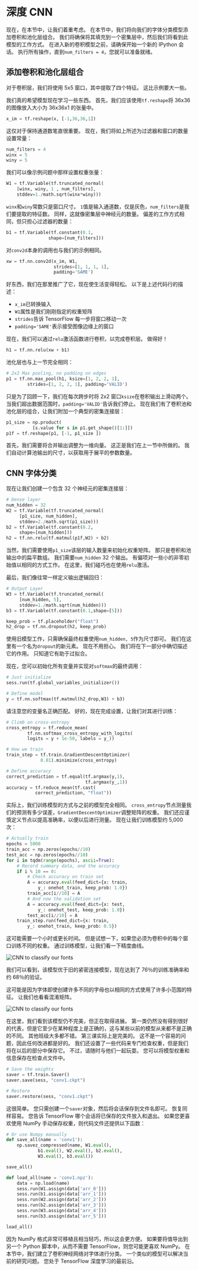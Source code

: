 # 深度 CNN

现在，在本节中，让我们着重考虑。 在本节中，我们将向我们的字体分类模型添加卷积和池化层组合。 我们将确保将其填充到一个密集层中，然后我们将看到此模型的工作方式。 在进入新的卷积模型之前，请确保开始一个新的 IPython 会话。 执行所有操作，直到`num_filters = 4`，您就可以准备就绪。

## 添加卷积和池化层组合

对于卷积层，我们将使用 5x5 窗口，其中提取了四个特征。 这比示例要大一些。

我们真的希望模型现在学习一些东西。 首先，我们应该使用`tf.reshape`将 36x36 的图像放入大小为 36x36x1 的张量中。

```py
x_im = tf.reshape(x, [-1,36,36,1])
```

这仅对于保持通道数笔直很重要。 现在，我们将如上所述为过滤器和窗口的数量设置常量：

```py
num_filters = 4
winx = 5
winy = 5
```

我们可以像示例问题中那样设置权重张量：

```py
W1 = tf.Variable(tf.truncated_normal(
    [winx, winy, 1 , num_filters],
    stddev=1./math.sqrt(winx*winy)))
```

`winx`和`winy`常数只是窗口尺寸。 `1`值是输入通道数，仅是灰色，`num_filters`是我们要提取的特征数。 同样，这就像密集层中神经元的数量。 偏差的工作方式相同，但只担心过滤器的数量：

```py
b1 = tf.Variable(tf.constant(0.1,
                shape=[num_filters]))
```

对`conv2d`本身的调用也与我们的示例相同。

```py
xw = tf.nn.conv2d(x_im, W1,
                  strides=[1, 1, 1, 1],
                  padding='SAME')
```

好东西，我们在那里推广了它，现在使生活变得轻松。 以下是上述代码行的描述：

*   `x_im`已转换输入
*   `W1`属性是我们刚刚指定的权重矩阵
*   `strides`告诉 TensorFlow 每一步将窗口移动一次
*   `padding='SAME'`表示接受图像边缘上的窗口

现在，我们可以通过`relu`激活函数进行卷积，以完成卷积层。 做得好！

```py
h1 = tf.nn.relu(xw + b1)
```

池化层也与上一节完全相同：

```py
# 2x2 Max pooling, no padding on edges
p1 = tf.nn.max_pool(h1, ksize=[1, 2, 2, 1],
        strides=[1, 2, 2, 1], padding='VALID')
```

只是为了回顾一下，我们在每次跨步时将 2x2 窗口`ksize`在卷积输出上滑动两个。 当我们超出数据范围时，`padding='VALID'`告诉我们停止。 现在我们有了卷积池和池化层的组合，让我们附加一个典型的密集连接层：

```py
p1_size = np.product(
          [s.value for s in p1.get_shape()[1:]])
p1f = tf.reshape(p1, [-1, p1_size ])
```

首先，我们需要将合​​并输出调整为一维向量。 这正是我们在上一节中所做的。 我们自动计算池输出的尺寸，以获取用于展平的参数数量。

## CNN 字体分类

现在让我们创建一个包含 32 个神经元的密集连接层：

```py
# Dense layer
num_hidden = 32
W2 = tf.Variable(tf.truncated_normal(
     [p1_size, num_hidden],
     stddev=2./math.sqrt(p1_size)))
b2 = tf.Variable(tf.constant(0.2,
     shape=[num_hidden]))
h2 = tf.nn.relu(tf.matmul(p1f,W2) + b2)
```

当然，我们需要使用`p1_size`该层的输入数量来初始化权重矩阵。 那只是卷积和池输出中的扁平数组。 我们需要`num_hidden` 32 个输出。 有偏项对一些小的非零初始值以相同的方式工作。 在这里，我们碰巧也在使用`relu`激活。

最后，我们像往常一样定义输出逻辑回归：

```py
# Output Layer
W3 = tf.Variable(tf.truncated_normal(
     [num_hidden, 5],
     stddev=1./math.sqrt(num_hidden)))
b3 = tf.Variable(tf.constant(0.1,shape=[5]))

keep_prob = tf.placeholder("float")
h2_drop = tf.nn.dropout(h2, keep_prob)
```

使用旧模型工作，只需确保最终权重使用`num_hidden, 5`作为尺寸即可。 我们在这里有一个名为`dropout`的新元素。 现在不用担心。 我们将在下一部分中确切描述它的作用。 只知道它有助于过拟合。

现在，您可以初始化所有变量并实现对`softmax`的最终调用：

```py
# Just initialize
sess.run(tf.global_variables_initializer())

# Define model
y = tf.nn.softmax(tf.matmul(h2_drop,W3) + b3)
```

请注意您的变量名正确匹配。 好的，现在完成设置，让我们对其进行训练：

```py
# Climb on cross-entropy
cross_entropy = tf.reduce_mean(
        tf.nn.softmax_cross_entropy_with_logits(
        logits = y + 1e-50, labels = y_))

# How we train
train_step = tf.train.GradientDescentOptimizer(
             0.01).minimize(cross_entropy)

# Define accuracy
correct_prediction = tf.equal(tf.argmax(y,1),
                              tf.argmax(y_,1))
accuracy = tf.reduce_mean(tf.cast(
           correct_prediction, "float"))
```

实际上，我们训练模型的方式与之前的模型完全相同。 `cross_entropy`节点测量我们的预测有多少误差，`GradientDescentOptimizer`调整矩阵的权重。 我们还应谨慎定义节点以提高准确率，以便以后进行测量。 现在让我们训练模型约 5,000 次：

```py
# Actually train
epochs = 5000
train_acc = np.zeros(epochs//10)
test_acc = np.zeros(epochs//10)
for i in tqdm(range(epochs), ascii=True):
    # Record summary data, and the accuracy
    if i % 10 == 0:  
        # Check accuracy on train set
        A = accuracy.eval(feed_dict={x: train,
            y_: onehot_train, keep_prob: 1.0})
        train_acc[i//10] = A
        # And now the validation set
        A = accuracy.eval(feed_dict={x: test,
            y_: onehot_test, keep_prob: 1.0})
        test_acc[i//10] = A
    train_step.run(feed_dict={x: train,
        y_: onehot_train, keep_prob: 0.5})
```

这可能需要一个小时或更长时间。 但是试想一下，如果您必须为卷积中的每个窗口训练不同的权重。 通过训练模型，让我们看一下精度曲线。

![CNN to classify our fonts](img/00058.jpg)

我们可以看到，该模型优于旧的紧密连接模型，现在达到了 76％的训练准确率和约 68％的验证。

这可能是因为字体即使创建许多不同的字母也以相同的方式使用了许多小范围的特征。 让我们也看看混淆矩阵。

![CNN to classify our fonts](img/00059.jpg)

在这里，我们看到该模型仍不完美，但正在取得进展。 第一类仍然没有得到很好的代表，但是它至少在某种程度上是正确的，这与某些以前的模型从来都不是正确的不同。 其他班级大多都不错。 第三课实际上是完美的。 这不是一个容易的问题，因此任何改进都是好的。 我们还设置了一些代码来专门检查权重，但是我们将在以后的部分中保存它。 不过，请随时与他们一起玩耍。 您可以将模型权重和信息保存在检查点文件中。

```py
# Save the weights
saver = tf.train.Saver()
saver.save(sess, "conv1.ckpt")

# Restore
saver.restore(sess, "conv1.ckpt")
```

这很简单。 您只需创建一个`saver`对象，然后将会话保存到文件名即可。 恢复同样容易。 您告诉 TensorFlow 哪个会话将已保存的文件放入和退出。 如果您更喜欢使用 NumPy 手动保存权重，则代码文件还提供以下函数：

```py
# Or use Numpy manually
def save_all(name = 'conv1'):
    np.savez_compressed(name, W1.eval(),
            b1.eval(), W2.eval(), b2.eval(),
            W3.eval(), b3.eval())

save_all()

def load_all(name = 'conv1.npz'):
    data = np.load(name)
    sess.run(W1.assign(data['arr_0']))
    sess.run(b1.assign(data['arr_1']))
    sess.run(W2.assign(data['arr_2']))
    sess.run(b2.assign(data['arr_3']))
    sess.run(W3.assign(data['arr_4']))
    sess.run(b3.assign(data['arr_5']))

load_all()
```

因为 NumPy 格式非常可移植且相当轻巧，所以这会更方便。 如果要将值导出到另一个 Python 脚本中，从而不需要 TensorFlow，则您可能更喜欢 NumPy。 在本节中，我们建立了卷积神经网络对字体进行分类。 一个类似的模型可以解决当前的研究问题。 您处于 TensorFlow 深度学习的最前沿。